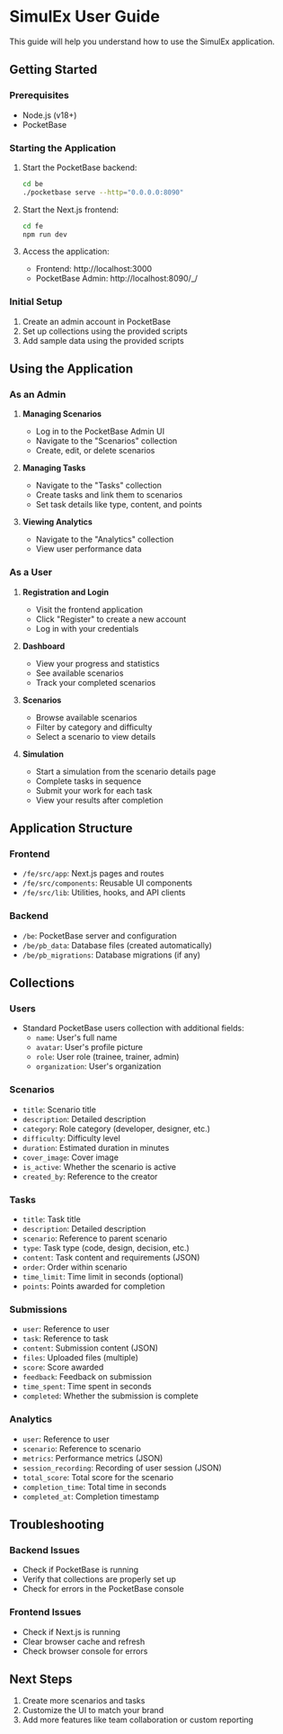 # SimulEx User Guide

This guide will help you understand how to use the SimulEx application.

## Getting Started

### Prerequisites
- Node.js (v18+)
- PocketBase

### Starting the Application

1. Start the PocketBase backend:
   ```bash
   cd be
   ./pocketbase serve --http="0.0.0.0:8090"
   ```

2. Start the Next.js frontend:
   ```bash
   cd fe
   npm run dev
   ```

3. Access the application:
   - Frontend: http://localhost:3000
   - PocketBase Admin: http://localhost:8090/_/

### Initial Setup

1. Create an admin account in PocketBase
2. Set up collections using the provided scripts
3. Add sample data using the provided scripts

## Using the Application

### As an Admin

1. **Managing Scenarios**
   - Log in to the PocketBase Admin UI
   - Navigate to the "Scenarios" collection
   - Create, edit, or delete scenarios

2. **Managing Tasks**
   - Navigate to the "Tasks" collection
   - Create tasks and link them to scenarios
   - Set task details like type, content, and points

3. **Viewing Analytics**
   - Navigate to the "Analytics" collection
   - View user performance data

### As a User

1. **Registration and Login**
   - Visit the frontend application
   - Click "Register" to create a new account
   - Log in with your credentials

2. **Dashboard**
   - View your progress and statistics
   - See available scenarios
   - Track your completed scenarios

3. **Scenarios**
   - Browse available scenarios
   - Filter by category and difficulty
   - Select a scenario to view details

4. **Simulation**
   - Start a simulation from the scenario details page
   - Complete tasks in sequence
   - Submit your work for each task
   - View your results after completion

## Application Structure

### Frontend

- `/fe/src/app`: Next.js pages and routes
- `/fe/src/components`: Reusable UI components
- `/fe/src/lib`: Utilities, hooks, and API clients

### Backend

- `/be`: PocketBase server and configuration
- `/be/pb_data`: Database files (created automatically)
- `/be/pb_migrations`: Database migrations (if any)

## Collections

### Users
- Standard PocketBase users collection with additional fields:
  - `name`: User's full name
  - `avatar`: User's profile picture
  - `role`: User role (trainee, trainer, admin)
  - `organization`: User's organization

### Scenarios
- `title`: Scenario title
- `description`: Detailed description
- `category`: Role category (developer, designer, etc.)
- `difficulty`: Difficulty level
- `duration`: Estimated duration in minutes
- `cover_image`: Cover image
- `is_active`: Whether the scenario is active
- `created_by`: Reference to the creator

### Tasks
- `title`: Task title
- `description`: Detailed description
- `scenario`: Reference to parent scenario
- `type`: Task type (code, design, decision, etc.)
- `content`: Task content and requirements (JSON)
- `order`: Order within scenario
- `time_limit`: Time limit in seconds (optional)
- `points`: Points awarded for completion

### Submissions
- `user`: Reference to user
- `task`: Reference to task
- `content`: Submission content (JSON)
- `files`: Uploaded files (multiple)
- `score`: Score awarded
- `feedback`: Feedback on submission
- `time_spent`: Time spent in seconds
- `completed`: Whether the submission is complete

### Analytics
- `user`: Reference to user
- `scenario`: Reference to scenario
- `metrics`: Performance metrics (JSON)
- `session_recording`: Recording of user session (JSON)
- `total_score`: Total score for the scenario
- `completion_time`: Total time in seconds
- `completed_at`: Completion timestamp

## Troubleshooting

### Backend Issues
- Check if PocketBase is running
- Verify that collections are properly set up
- Check for errors in the PocketBase console

### Frontend Issues
- Check if Next.js is running
- Clear browser cache and refresh
- Check browser console for errors

## Next Steps

1. Create more scenarios and tasks
2. Customize the UI to match your brand
3. Add more features like team collaboration or custom reporting
